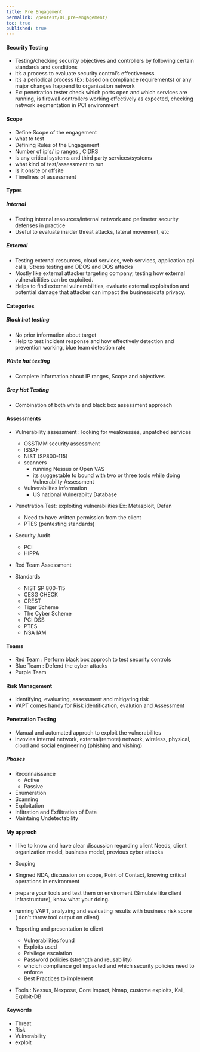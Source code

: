 ```yaml
---
title: Pre Engagement
permalink: /pentest/01_pre-engagement/
toc: true
published: true
---
```


#### Security Testing
- Testing/checking security objectives and controllers by following certain standards and conditions 
- it’s a process to evaluate security control’s effectiveness
- it’s a periodical process (Ex: based on compliance requirements) or any major changes happend to organization network 
- Ex: penetration tester check which ports open and which services are running, is firewall controllers working effectively as expected, checking network segmentation in PCI environment

#### Scope
- Define Scope of the engagement 
- what to test
- Defining Rules of the Engagement 
- Number of ip's/ ip ranges , CIDRS
- Is any critical systems and third party services/systems
- what kind of test/assessment to run
- Is it onsite or offsite
- Timelines of assessment

#### Types
##### Internal 
- Testing internal resources/internal network and perimeter security defenses in practice 
- Useful to evaluate insider threat attacks, lateral movement, etc 
##### External 
- Testing external resources, cloud services, web services, application api calls, Stress testing and DDOS and DOS attacks 
- Mostly like external attacker targeting company, testing how external vulnerabilities can be exploited.
- Helps to find external vulnerabilities, evaluate external exploitation and potential damage that attacker can impact the business/data privacy. 
#### Categories 
##### Black hat testing
- No prior information about target 
- Help to test incident response and how effectively detection and prevention working, blue team detection rate
##### White hat testing 
- Complete information about IP ranges, Scope and objectives
##### Grey Hat Testing 
- Combination of both white and black box assessment approach 
#### Assessments 
- Vulnerability assessment : looking for weaknesses, unpatched services 
	- OSSTMM security assessment
	- ISSAF 
	- NIST (SP800-115)
	- scanners 
		- running Nessus or Open VAS
		- its suggestable to bound with two or three tools while doing Vulnerabilty Assessment
	- Vulnerabilites information
		- US national Vulnerabilty Database

- Penetration Test: exploiting vulnerabilities  Ex: Metasploit, Defan
	- Need to have written permission from the client
	- PTES (pentesting standards)

- Security Audit
	- PCI
	- HIPPA
- Red Team Assessment 
- Standards 
	-  NIST SP 800-115
 	-  CESG CHECK
 	-  CREST
	-  Tiger Scheme
 	-  The Cyber Scheme
	-  PCI DSS
 	-  PTES
	-  NSA IAM
	
#### Teams
- Red Team : Perform black box approch to test security controls
- Blue Team : Defend the cyber attacks 
- Purple Team

#### Risk Management
- Identifying, evaluating, assessment and mitigating risk
- VAPT comes handy for Risk identification, evalution and Assessment 


#### Penetration Testing 
- Manual and automated approch to exploit the vulnerabilites
- invovles internal network, external(remote) network, wireless, physical, cloud and social engineering (phishing and vishing)
##### Phases
- Reconnaissance
	- Active
	- Passive
- Enumeration 
- Scanning
- Exploitation
- Infitration and Exfiltration of Data
- Maintaing Undetectability


#### My approch 
- I like to know and have clear discussion regarding client Needs, client organization model, business model, previous cyber attacks 
- Scoping
- Singned NDA, discussion on scope,  Point of Contact, knowing critical operations in environment
- prepare your tools and test them on enviroment (Simulate like client infrastructure), know what your doing. 
- running VAPT, analyzing and evaluating results with business risk score ( don't throw tool output on client) 
- Reporting and presentation to client
	- Vulnerabilities found
	- Exploits used
	- Privilege escalation 
	- Password policies (strength and reusability)
	- whcich compliance got impacted and which security policies need to enforce
	- Best Practices to implement 
	
- Tools : Nessus, Nexpose, Core Impact, Nmap, custome exploits, Kali, Exploit-DB 


#### Keywords
- Threat
- Risk 
- Vulnerability
- exploit 
